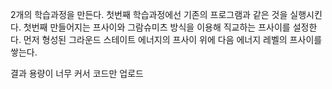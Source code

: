 2개의 학습과정을 만든다.
첫번째 학습과정에선 기존의 프로그램과 같은 것을 실행시킨다.
첫번째 만들어지는 프사이와 그람슈미츠 방식을 이용해 직교하는 프사이를 설정한다.
먼저 형성된 그라운드 스테이트 에너지의 프사이 위에 다음 에너지 레벨의 프사이를 쌓는다.

결과 용량이 너무 커서 코드만 업로드 
